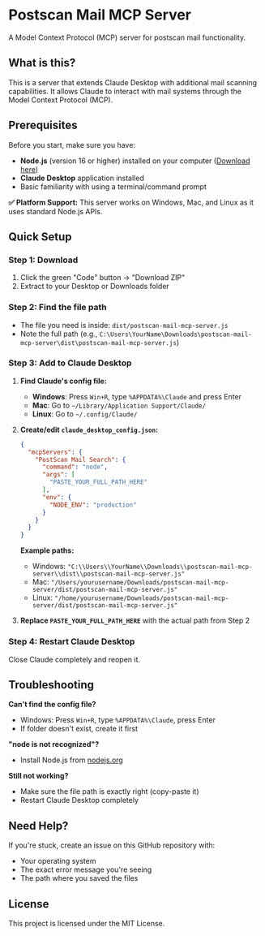 # Postscan Mail MCP Server

A Model Context Protocol (MCP) server for postscan mail functionality.

## What is this?

This is a server that extends Claude Desktop with additional mail scanning capabilities. It allows Claude to interact with mail systems through the Model Context Protocol (MCP).

## Prerequisites

Before you start, make sure you have:

- **Node.js** (version 16 or higher) installed on your computer ([Download here](https://nodejs.org/))
- **Claude Desktop** application installed
- Basic familiarity with using a terminal/command prompt

**✅ Platform Support:** This server works on Windows, Mac, and Linux as it uses standard Node.js APIs.

## Quick Setup

### Step 1: Download

1. Click the green "Code" button → "Download ZIP"
2. Extract to your Desktop or Downloads folder

### Step 2: Find the file path

- The file you need is inside: `dist/postscan-mail-mcp-server.js`
- Note the full path (e.g., `C:\Users\YourName\Downloads\postscan-mail-mcp-server\dist\postscan-mail-mcp-server.js`)

### Step 3: Add to Claude Desktop

1. **Find Claude's config file:**
   - **Windows**: Press `Win+R`, type `%APPDATA%\Claude` and press Enter
   - **Mac**: Go to `~/Library/Application Support/Claude/`
   - **Linux**: Go to `~/.config/Claude/`

2. **Create/edit `claude_desktop_config.json`:**

   ```json
   {
     "mcpServers": {
       "PostScan Mail Search": {
         "command": "node",
         "args": [
           "PASTE_YOUR_FULL_PATH_HERE"
         ],
         "env": {
           "NODE_ENV": "production"
         }
       }
     }
   }
   ```

   **Example paths:**
   - Windows: `"C:\\Users\\YourName\\Downloads\\postscan-mail-mcp-server\\dist\\postscan-mail-mcp-server.js"`
   - Mac: `"/Users/yourusername/Downloads/postscan-mail-mcp-server/dist/postscan-mail-mcp-server.js"`
   - Linux: `"/home/yourusername/Downloads/postscan-mail-mcp-server/dist/postscan-mail-mcp-server.js"`

3. **Replace `PASTE_YOUR_FULL_PATH_HERE`** with the actual path from Step 2

### Step 4: Restart Claude Desktop

Close Claude completely and reopen it.

## Troubleshooting

**Can't find the config file?**

- Windows: Press `Win+R`, type `%APPDATA%\Claude`, press Enter
- If folder doesn't exist, create it first

**"node is not recognized"?**

- Install Node.js from [nodejs.org](https://nodejs.org/)

**Still not working?**

- Make sure the file path is exactly right (copy-paste it)
- Restart Claude Desktop completely

## Need Help?

If you're stuck, create an issue on this GitHub repository with:

- Your operating system
- The exact error message you're seeing
- The path where you saved the files

## License

This project is licensed under the MIT License.
